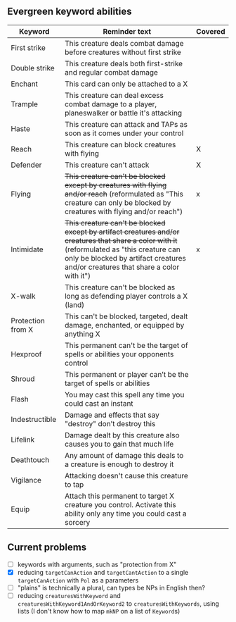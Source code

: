 ## Evergreen keyword abilities
| Keyword | Reminder text | Covered |
| --- | --- | --- |
| First strike | This creature deals combat damage before creatures without first strike |  |
| Double strike | This creature deals both first-strike and regular combat damage |  |
| Enchant | This card can only be attached to a X |  |
| Trample | This creature can deal excess combat damage to a player, planeswalker or battle it's attacking |  |
| Haste | This creature can attack and TAPs as soon as it comes under your control |  |
| Reach | This creature can block creatures with flying | X |
| Defender | This creature can't attack | X |
| Flying | ~~This creature can't be blocked except by creatures with flying and/or reach~~ (reformulated as "This creature can only be blocked by creatures with flying and/or reach") | x |
| Intimidate | ~~This creature can't be blocked except by artifact creatures and/or creatures that share a color with it~~ (reformulated as "this creature can only be blocked by artifact creatures and/or creatures that share a color with it") | x |
| X-walk | This creature can't be blocked as long as defending player controls a X (land) |  |
| Protection from X | This can't be blocked, targeted, dealt damage, enchanted, or equipped by anything X |  |
| Hexproof | This permanent can't be the target of spells or abilities your opponents control |  |
| Shroud | This permanent or player can’t be the target of spells or abilities |  |
| Flash | You may cast this spell any time you could cast an instant |  |
| Indestructible | Damage and effects that say "destroy" don’t destroy this |  |
| Lifelink | Damage dealt by this creature also causes you to gain that much life |  |
| Deathtouch | Any amount of damage this deals to a creature is enough to destroy it |  |
| Vigilance | Attacking doesn't cause this creature to tap |  |
| Equip | Attach this permanent to target X creature you control. Activate this ability only any time you could cast a sorcery |  |

## Current problems
- [ ] keywords with arguments, such as "protection from X"
- [x] reducing `targetCanAction` and `targetCantAction` to a single `targetCanAction` with `Pol` as a parameters
- [ ] "plains" is technically a plural, can types be NPs in English then? 
- [ ] reducing `creaturesWithKeyword` and `creaturesWithKeyword1AndOrKeyword2` to `creaturesWithKeywords`, using lists (I don't know how to map `mkNP` on a list of `Keyword`s)